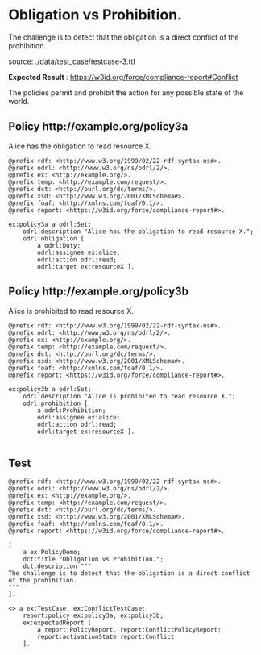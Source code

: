 # Obligation vs Prohibition.

 The challenge is to detect that the obligation is a direct conflict of the prohibition. 

source: ./data/test_case/testcase-3.ttl

**Expected Result** : https://w3id.org/force/compliance-report#Conflict

The policies permit and prohibit the action for any possible state of the world.

<h2>Policy <span>http://example.org/policy3a</span></h2>

Alice has the obligation to read resource X.

```
@prefix rdf: <http://www.w3.org/1999/02/22-rdf-syntax-ns#>.
@prefix odrl: <http://www.w3.org/ns/odrl/2/>.
@prefix ex: <http://example.org/>.
@prefix temp: <http://example.com/request/>.
@prefix dct: <http://purl.org/dc/terms/>.
@prefix xsd: <http://www.w3.org/2001/XMLSchema#>.
@prefix foaf: <http://xmlns.com/foaf/0.1/>.
@prefix report: <https://w3id.org/force/compliance-report#>.

ex:policy3a a odrl:Set;
    odrl:description "Alice has the obligation to read resource X.";
    odrl:obligation [ 
        a odrl:Duty;
        odrl:assignee ex:alice;
        odrl:action odrl:read;
        odrl:target ex:resourceX ].
```

<h2>Policy <span>http://example.org/policy3b</span></h2>

Alice is prohibited to read resource X.

```
@prefix rdf: <http://www.w3.org/1999/02/22-rdf-syntax-ns#>.
@prefix odrl: <http://www.w3.org/ns/odrl/2/>.
@prefix ex: <http://example.org/>.
@prefix temp: <http://example.com/request/>.
@prefix dct: <http://purl.org/dc/terms/>.
@prefix xsd: <http://www.w3.org/2001/XMLSchema#>.
@prefix foaf: <http://xmlns.com/foaf/0.1/>.
@prefix report: <https://w3id.org/force/compliance-report#>.

ex:policy3b a odrl:Set;
    odrl:description "Alice is prohibited to read resource X.";
    odrl:prohibition [
        a odrl:Prohibition;
        odrl:assignee ex:alice;
        odrl:action odrl:read;
        odrl:target ex:resourceX ].


```

## Test

```
@prefix rdf: <http://www.w3.org/1999/02/22-rdf-syntax-ns#>.
@prefix odrl: <http://www.w3.org/ns/odrl/2/>.
@prefix ex: <http://example.org/>.
@prefix temp: <http://example.com/request/>.
@prefix dct: <http://purl.org/dc/terms/>.
@prefix xsd: <http://www.w3.org/2001/XMLSchema#>.
@prefix foaf: <http://xmlns.com/foaf/0.1/>.
@prefix report: <https://w3id.org/force/compliance-report#>.

[
    a ex:PolicyDemo;
    dct:title "Obligation vs Prohibition.";
    dct:description """
The challenge is to detect that the obligation is a direct conflict
of the prohibition.
"""
].

<> a ex:TestCase, ex:ConflictTestCase;
    report:policy ex:policy3a, ex:policy3b;
    ex:expectedReport [
        a report:PolicyReport, report:ConflictPolicyReport;
        report:activationState report:Conflict
    ].

```
